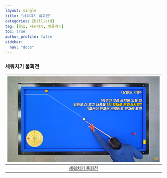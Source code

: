 ```yaml
---
layout: single
title: "세워치기 풀회전"
categories: [billiard]
tag: [연습, 세워치기, 앞돌리기]
toc: true
author_profile: false
sidebar:
  nav: "docs"
---
```


### 세워치기 풀회전

| [![세워치기 풀회전](/images/%EC%84%B8%EC%9B%8C%EC%B9%98%EA%B8%B0%20%ED%92%80%ED%9A%8C%EC%A0%84.png)](https://1drv.ms/p/s!AuJKpwyYpUY9_B3wneLzrFeu9iPV?e=SpNcMj) |
| :---: |
| [세워치기 풀회전](https://youtu.be/fXq-a3FSKFI?si=BslrId9u3Wa_Bdwx) |
